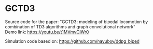 # GCTD3

Source code for the paper: "GCTD3: modeling of bipedal locomotion by combination of TD3 algorithms and graph convolutional network"  
Demo link: https://youtu.be/t1MVmvCIWr0

Simulation code based on: https://github.com/navuboy/ddpg_biped

